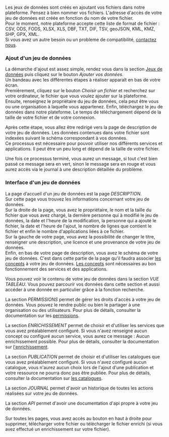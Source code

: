 Les jeux de données sont créés en ajoutant vos fichiers dans notre plateforme.
Pensez à bien nommer vos fichiers. L'adresse d'accès de votre jeu de données est créée en fonction du nom de votre fichier.  
Pour le moment, notre plateforme accepte cette liste de format de fichier : CSV, ODS, FODS, XLSX, XLS, DBF, TXT, DIF, TSV, geoJSON, KML, KMZ, SHP, GPX, XML.  
Si vous avez un autre besoin ou un probleme de compatibilité, [contactez nous](https://koumoul.com/contact).
### Ajout d'un jeu de données

La démarche d'ajout est assez simple, rendez vous dans la section [Jeux de données](https://koumoul.com/s/data-fair/datasets) puis cliquez sur le bouton *Ajouter vos données*.  
Un bandeau avec les différentes étapes à réaliser apparaît en bas de votre écran.  
Premièrement, cliquez sur le bouton *Choisir un fichier* et recherchez sur votre ordinateur, le fichier que vous voulez ajouter sur la plateforme.
Ensuite, renseignez le propriétaire du jeu de données, cela peut être vous ou une organisation à laquelle vous appartenez.
Enfin, téléchargez le jeu de données dans notre plateforme. Le temps de téléchargement dépend de la taille de votre fichier et de votre connexion.

Après cette étape, vous allez être redirigé vers la page de description de votre jeu de données. Les données contenues dans votre fichier sont indexées suivant le schéma correspondant à vos données.  
Ce processus est nécessaire pour pouvoir utiliser nos différents services et applications. Il peut être un peu long et dépend de la taille de votre fichier.

Une fois ce processus terminé, vous aurez un message, si tout c'est bien passé ce message sera en vert, sinon le message sera en rouge et vous aurez accès via le journal à une description détaillée du problème.

### Interface d'un jeu de données

La page d’accueil d'un jeu de données est la page *DESCRIPTION*.  
Sur cette page vous trouvez les informations concernant votre jeu de données.  
Sur la droite de la page, vous avez le propriétaire, le nom et la taille du fichier que vous avez chargé, la dernière personne qui à modifié le jeu de données, la date et l'heure de la modification, la personne qui a ajouté le fichier, la date et l'heure de l'ajout, le nombre de lignes que contient le fichier et enfin le nombre d'applications liées à ce fichier.  
Sur la gauche de votre page, vous avez la possibilité de changer le titre, renseigner une description, une licence et une provenance de votre jeu de données.  
Enfin, en bas de votre page de description, vous avez le schéma de votre jeu de données. C'est dans cette partie de la page qu'il faudra associer [les concepts](user-guide/concepts) à votre jeu de données. [Les concepts](user-guide/concepts) sont nécessaires au bon fonctionnement des services et des applications.

Vous pouvez voir le contenu de votre jeu de données dans la section *VUE TABLEAU*. Vous pouvez parcourir vos données dans cette section et aussi accéder à une donnée en particulier grâce à la fonction recherche.

La section *PERMISSIONS* permet de gérer les droits d'accès à votre jeu de données. Vous pouvez le rendre public ou bien le partager à une organisation ou des utilisateurs. Pour plus de détails, consulter la documentation sur les [permissions](user-guide/permission).

La section *ENRICHISSEMENT* permet de choisir et d'utiliser les services que vous avez préalablement configuré. Si vous n'avez renseigné aucun concept ou configuré aucun service, vous aurez ce message : Aucun enrichissement possible. Pour plus de détails, consulter la documentation sur [l'enrichissement](user-guide/enrichment).

La section *PUBLICATION* permet de choisir et d'utiliser les catalogues que vous avez préalablement configuré. Si vous n'avez configuré aucun catalogue, vous n'aurez aucun choix lors de l'ajout d'une publication et votre ressource ne pourra donc pas être publiée. Pour plus de détails, consulter la documentation sur [les catalogues](user-guide/catalog).

La section *JOURNAL* permet d'avoir un historique de toutes les actions réalisées sur votre jeu de données.

La section *API* permet d'avoir une documentation d'api propre à votre jeu de données.

Sur toutes les pages, vous avez accès au bouton en haut à droite pour supprimer, télécharger votre fichier ou télécharger le fichier enrichi (si vous avez effectué un enrichissement sur votre fichier).
